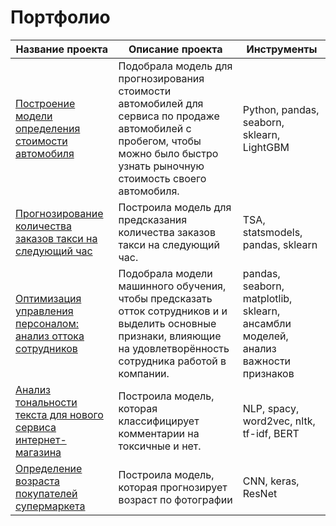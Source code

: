 # Портфолио

| Название проекта | Описание проекта | Инструменты |
|----------|----------|----------|
| [Построение модели определения стоимости автомобиля](https://github.com/annavntv/portfolio-DS/tree/main/auto_price)|  Подобрала модель для прогнозирования стоимости автомобилей для сервиса по продаже автомобилей с пробегом, чтобы можно было быстро узнать рыночную стоимость своего автомобиля.  | Python, pandas, seaborn, sklearn, LightGBM |
| [Прогнозирование количества заказов такси на следующий час](https://github.com/annavntv/portfolio-DS/tree/main/taxi_orders_tsa)    | Построила модель для предсказания количества заказов такси на следующий час.  | TSA, statsmodels, pandas, sklearn    |
| [Оптимизация управления персоналом: анализ оттока сотрудников](https://github.com/annavntv/portfolio-DS/tree/main/hr_analytics)   | Подобрала модели машинного обучения, чтобы  предсказать отток сотрудников и и выделить основные признаки, влияющие на удовлетворённость сотрудника работой в компании.   |  pandas, seaborn, matplotlib, sklearn, ансамбли моделей, анализ важности признаков   |
| [Анализ тональности текста для нового сервиса интернет-магазина](https://github.com/annavntv/portfolio-DS/tree/main/nlp_comments)   | Построила модель, которая классифицирует комментарии на токсичные и нет.| NLP, spacy, word2vec, nltk, tf-idf, BERT |
| [Определение возраста покупателей супермаркета](https://github.com/annavntv/portfolio-DS/tree/main/5_cv_age_prediction)  | Построила модель, которая прогнозирует возраст по фотографии | СNN, keras, ResNet |


